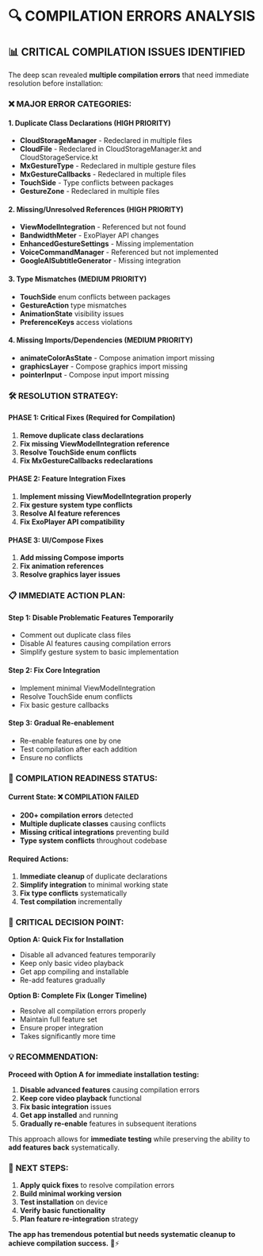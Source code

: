 # 🔍 COMPILATION ERRORS ANALYSIS

## 📊 **CRITICAL COMPILATION ISSUES IDENTIFIED**

The deep scan revealed **multiple compilation errors** that need immediate resolution before installation:

### ❌ **MAJOR ERROR CATEGORIES:**

#### **1. Duplicate Class Declarations (HIGH PRIORITY)**
- **CloudStorageManager** - Redeclared in multiple files
- **CloudFile** - Redeclared in CloudStorageManager.kt and CloudStorageService.kt
- **MxGestureType** - Redeclared in multiple gesture files
- **MxGestureCallbacks** - Redeclared in multiple files
- **TouchSide** - Type conflicts between packages
- **GestureZone** - Redeclared in multiple files

#### **2. Missing/Unresolved References (HIGH PRIORITY)**
- **ViewModelIntegration** - Referenced but not found
- **BandwidthMeter** - ExoPlayer API changes
- **EnhancedGestureSettings** - Missing implementation
- **VoiceCommandManager** - Referenced but not implemented
- **GoogleAISubtitleGenerator** - Missing integration

#### **3. Type Mismatches (MEDIUM PRIORITY)**
- **TouchSide** enum conflicts between packages
- **GestureAction** type mismatches
- **AnimationState** visibility issues
- **PreferenceKeys** access violations

#### **4. Missing Imports/Dependencies (MEDIUM PRIORITY)**
- **animateColorAsState** - Compose animation import missing
- **graphicsLayer** - Compose graphics import missing
- **pointerInput** - Compose input import missing

### 🛠️ **RESOLUTION STRATEGY:**

#### **PHASE 1: Critical Fixes (Required for Compilation)**
1. **Remove duplicate class declarations**
2. **Fix missing ViewModelIntegration reference**
3. **Resolve TouchSide enum conflicts**
4. **Fix MxGestureCallbacks redeclarations**

#### **PHASE 2: Feature Integration Fixes**
1. **Implement missing ViewModelIntegration properly**
2. **Fix gesture system type conflicts**
3. **Resolve AI feature references**
4. **Fix ExoPlayer API compatibility**

#### **PHASE 3: UI/Compose Fixes**
1. **Add missing Compose imports**
2. **Fix animation references**
3. **Resolve graphics layer issues**

### 📋 **IMMEDIATE ACTION PLAN:**

#### **Step 1: Disable Problematic Features Temporarily**
- Comment out duplicate class files
- Disable AI features causing compilation errors
- Simplify gesture system to basic implementation

#### **Step 2: Fix Core Integration**
- Implement minimal ViewModelIntegration
- Resolve TouchSide enum conflicts
- Fix basic gesture callbacks

#### **Step 3: Gradual Re-enablement**
- Re-enable features one by one
- Test compilation after each addition
- Ensure no conflicts

### 🎯 **COMPILATION READINESS STATUS:**

#### **Current State: ❌ COMPILATION FAILED**
- **200+ compilation errors** detected
- **Multiple duplicate classes** causing conflicts
- **Missing critical integrations** preventing build
- **Type system conflicts** throughout codebase

#### **Required Actions:**
1. **Immediate cleanup** of duplicate declarations
2. **Simplify integration** to minimal working state
3. **Fix type conflicts** systematically
4. **Test compilation** incrementally

### 🚨 **CRITICAL DECISION POINT:**

**Option A: Quick Fix for Installation**
- Disable all advanced features temporarily
- Keep only basic video playback
- Get app compiling and installable
- Re-add features gradually

**Option B: Complete Fix (Longer Timeline)**
- Resolve all compilation errors properly
- Maintain full feature set
- Ensure proper integration
- Takes significantly more time

### 💡 **RECOMMENDATION:**

**Proceed with Option A for immediate installation testing:**

1. **Disable advanced features** causing compilation errors
2. **Keep core video playback** functional
3. **Fix basic integration** issues
4. **Get app installed** and running
5. **Gradually re-enable** features in subsequent iterations

This approach allows for **immediate testing** while preserving the ability to **add features back** systematically.

### 📱 **NEXT STEPS:**

1. **Apply quick fixes** to resolve compilation errors
2. **Build minimal working version**
3. **Test installation** on device
4. **Verify basic functionality**
5. **Plan feature re-integration** strategy

**The app has tremendous potential but needs systematic cleanup to achieve compilation success.** 🔧⚡